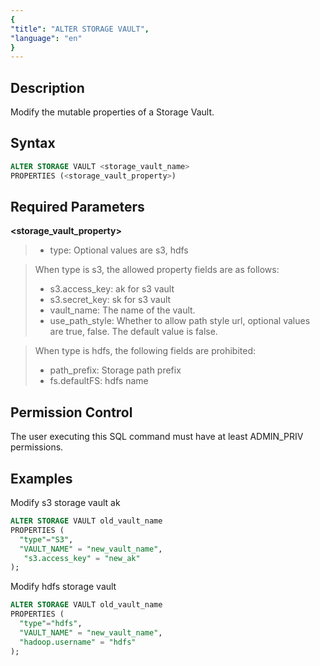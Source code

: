 ```yaml
---
{
"title": "ALTER STORAGE VAULT",
"language": "en"
}
---
```


<!-- 
Licensed to the Apache Software Foundation (ASF) under one
or more contributor license agreements.  See the NOTICE file
distributed with this work for additional information
regarding copyright ownership.  The ASF licenses this file
to you under the Apache License, Version 2.0 (the
"License"); you may not use this file except in compliance
with the License.  You may obtain a copy of the License at

  http://www.apache.org/licenses/LICENSE-2.0

Unless required by applicable law or agreed to in writing,
software distributed under the License is distributed on an
"AS IS" BASIS, WITHOUT WARRANTIES OR CONDITIONS OF ANY
KIND, either express or implied.  See the License for the
specific language governing permissions and limitations
under the License.
-->

## Description

Modify the mutable properties of a Storage Vault.

## Syntax

```sql
ALTER STORAGE VAULT <storage_vault_name>
PROPERTIES (<storage_vault_property>)
```

## Required Parameters

**<storage_vault_property>**

> - type: Optional values are s3, hdfs

>When type is s3, the allowed property fields are as follows:
>
>- s3.access_key: ak for s3 vault
>- s3.secret_key: sk for s3 vault
>- vault_name: The name of the vault.
>- use_path_style: Whether to allow path style url, optional values are true, false. The default value is false.

>When type is hdfs, the following fields are prohibited:
>
>- path_prefix: Storage path prefix
>- fs.defaultFS: hdfs name

## Permission Control

The user executing this SQL command must have at least ADMIN_PRIV permissions.

## Examples

Modify s3 storage vault ak

```sql
ALTER STORAGE VAULT old_vault_name
PROPERTIES (
  "type"="S3",
  "VAULT_NAME" = "new_vault_name",
   "s3.access_key" = "new_ak"
);
```

Modify hdfs storage vault

```sql
ALTER STORAGE VAULT old_vault_name
PROPERTIES (
  "type"="hdfs",
  "VAULT_NAME" = "new_vault_name",
  "hadoop.username" = "hdfs"
);
```
